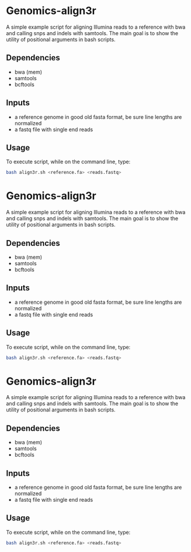 # Genomics-align3r

A simple example script for aligning Illumina reads to a reference with bwa and calling snps and indels with samtools.
The main goal is to show the utility of positional arguments in bash scripts. 

Dependencies
------------

+ bwa (mem)
+ samtools
+ bcftools


Inputs
------

+ a reference genome in good old fasta format, be sure line lengths are normalized
+ a fastq file with single end reads

Usage
-----

To execute script, while on the command line, type:
```bash
bash align3r.sh <reference.fa> <reads.fastq> 
```
# Genomics-align3r

A simple example script for aligning Illumina reads to a reference with bwa and calling snps and indels with samtools.
The main goal is to show the utility of positional arguments in bash scripts. 

Dependencies
------------

+ bwa (mem)
+ samtools
+ bcftools


Inputs
------

+ a reference genome in good old fasta format, be sure line lengths are normalized
+ a fastq file with single end reads

Usage
-----

To execute script, while on the command line, type:
```bash
bash align3r.sh <reference.fa> <reads.fastq> 
```
# Genomics-align3r

A simple example script for aligning Illumina reads to a reference with bwa and calling snps and indels with samtools.
The main goal is to show the utility of positional arguments in bash scripts. 

Dependencies
------------

+ bwa (mem)
+ samtools
+ bcftools


Inputs
------

+ a reference genome in good old fasta format, be sure line lengths are normalized
+ a fastq file with single end reads

Usage
-----

To execute script, while on the command line, type:
```bash
bash align3r.sh <reference.fa> <reads.fastq> 
```
